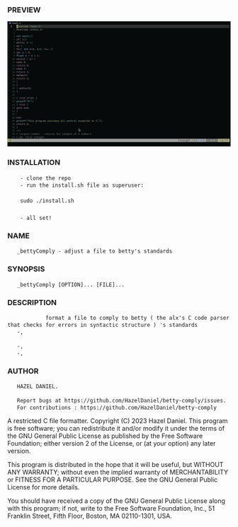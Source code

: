 ### PREVIEW
![preview](preview.gif)
### INSTALLATION
		- clone the repo
		- run the install.sh file as superuser:
####
		sudo ./install.sh
###
		- all set!

### NAME
       _bettyComply - adjust a file to betty's standards
### SYNOPSIS
       _bettyComply [OPTION]... [FILE]...

### DESCRIPTION
				format a file to comply to betty ( the alx's C code parser that checks for errors in syntactic structure ) 's standards
       -,
           
       -, 
       -, 

### AUTHOR
       HAZEL DANIEL.
       
       Report bugs at https://github.com/HazelDaniel/betty-comply/issues.
       For contributions : https://github.com/HazelDaniel/betty-comply

A restricted C file formatter.
Copyright (C) 2023 Hazel Daniel. 
This program is free software; you can redistribute it and/or
modify it under the terms of the GNU General Public License
as published by the Free Software Foundation; either version 2
of the License, or (at your option) any later version.

This program is distributed in the hope that it will be useful,
but WITHOUT ANY WARRANTY; without even the implied warranty of
MERCHANTABILITY or FITNESS FOR A PARTICULAR PURPOSE.  See the
GNU General Public License for more details.

You should have received a copy of the GNU General Public License
along with this program; if not, write to the Free Software
Foundation, Inc., 51 Franklin Street, Fifth Floor, Boston, MA  02110-1301, USA.

